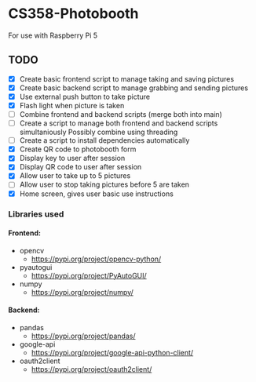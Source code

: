 # CS358-Photobooth
For use with Raspberry Pi 5

## TODO
- [X] Create basic frontend script to manage taking and saving pictures
- [X] Create basic backend script to manage grabbing and sending pictures
- [X] Use external push button to take picture
- [X] Flash light when picture is taken
- [ ] Combine frontend and backend scripts (merge both into main)
- [ ] Create a script to manage both frontend and backend scripts simultaniously
          Possibly combine using threading
- [ ] Create a script to install dependencies automatically
- [X] Create QR code to photobooth form
- [X] Display key to user after session
- [X] Display QR code to user after session
- [X] Allow user to take up to 5 pictures
- [ ] Allow user to stop taking pictures before 5 are taken
- [X] Home screen, gives user basic use instructions

### Libraries used
#### Frontend:
- opencv
  - https://pypi.org/project/opencv-python/
- pyautogui
  - https://pypi.org/project/PyAutoGUI/
- numpy
  - https://pypi.org/project/numpy/

#### Backend:
- pandas
  - https://pypi.org/project/pandas/
- google-api
  - https://pypi.org/project/google-api-python-client/
- oauth2client
  - https://pypi.org/project/oauth2client/
